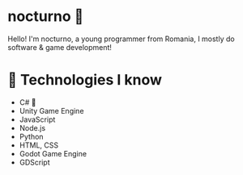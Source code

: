 # nocturno 👋
Hello! I'm nocturno, a young programmer from Romania, I mostly do software & game development!

# 📀 Technologies I know 
* C# 👑
* Unity Game Engine
* JavaScript
* Node.js
* Python
* HTML, CSS
* Godot Game Engine
* GDScript
